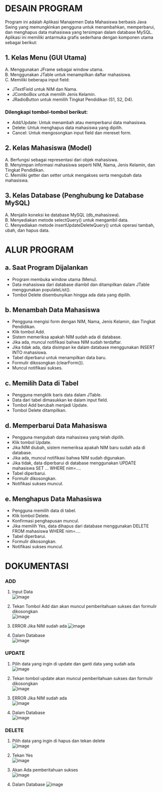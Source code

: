 # DESAIN PROGRAM

Program ini adalah Aplikasi Manajemen Data Mahasiswa berbasis Java Swing yang memungkinkan pengguna untuk menambahkan, memperbarui, dan menghapus data mahasiswa yang tersimpan dalam database MySQL. Aplikasi ini memiliki antarmuka grafis sederhana dengan komponen utama sebagai berikut:


## 1. Kelas Menu (GUI Utama)

A. Menggunakan JFrame sebagai window utama.  
B. Menggunakan JTable untuk menampilkan daftar mahasiswa.  
C. Memiliki beberapa input field:    
- JTextField untuk NIM dan Nama.  
- JComboBox untuk memilih Jenis Kelamin.  
- JRadioButton untuk memilih Tingkat Pendidikan (S1, S2, D4).
   
### Dilengkapi tombol-tombol berikut:  
- Add/Update: Untuk menambah atau memperbarui data mahasiswa.
- Delete: Untuk menghapus data mahasiswa yang dipilih.  
- Cancel: Untuk mengosongkan input field dan mereset form.  
  
## 2. Kelas Mahasiswa (Model)  
A. Berfungsi sebagai representasi dari objek mahasiswa.  
B. Menyimpan informasi mahasiswa seperti NIM, Nama, Jenis Kelamin, dan Tingkat Pendidikan.  
C. Memiliki getter dan setter untuk mengakses serta mengubah data mahasiswa.  
  
## 3. Kelas Database (Penghubung ke Database MySQL)  
A. Menjalin koneksi ke database MySQL (db_mahasiswa).  
B. Menyediakan metode selectQuery() untuk mengambil data.  
C. Menyediakan metode insertUpdateDeleteQuery() untuk operasi tambah, ubah, dan hapus data.  
  
# ALUR PROGRAM  
  
## a. Saat Program Dijalankan  
- Program membuka window utama (Menu).  
- Data mahasiswa dari database diambil dan ditampilkan dalam JTable menggunakan populateList().  
- Tombol Delete disembunyikan hingga ada data yang dipilih.  
  
## b. Menambah Data Mahasiswa
- Pengguna mengisi form dengan NIM, Nama, Jenis Kelamin, dan Tingkat Pendidikan.
- Klik tombol Add.
- Sistem memeriksa apakah NIM sudah ada di database.
- Jika ada, muncul notifikasi bahwa NIM sudah terdaftar.
- Jika tidak ada, data disimpan ke dalam database menggunakan INSERT INTO mahasiswa.
- Tabel diperbarui untuk menampilkan data baru.
- Formulir dikosongkan (clearForm()).
- Muncul notifikasi sukses.

## c. Memilih Data di Tabel
- Pengguna mengklik baris data dalam JTable.
- Data dari tabel dimasukkan ke dalam input field.
- Tombol Add berubah menjadi Update.
- Tombol Delete ditampilkan.

## d. Memperbarui Data Mahasiswa
- Pengguna mengubah data mahasiswa yang telah dipilih.
- Klik tombol Update.
- Jika NIM diubah, sistem memeriksa apakah NIM baru sudah ada di database.
- Jika ada, muncul notifikasi bahwa NIM sudah digunakan.
- Jika tidak, data diperbarui di database menggunakan UPDATE mahasiswa SET ... WHERE nim=....
- Tabel diperbarui.
- Formulir dikosongkan.
- Notifikasi sukses muncul.

## e. Menghapus Data Mahasiswa
- Pengguna memilih data di tabel.
- Klik tombol Delete.
- Konfirmasi penghapusan muncul.
- Jika memilih Yes, data dihapus dari database menggunakan DELETE FROM mahasiswa WHERE nim=....
- Tabel diperbarui.
- Formulir dikosongkan.
- Notifikasi sukses muncul.

# DOKUMENTASI

### ADD

1. Input Data  
   ![image](https://github.com/user-attachments/assets/2abad730-0678-49dc-b906-43226a7233ff)

2. Tekan Tombol Add dan akan muncul pemberitahuan sukses dan formulir dikosongkan  
   ![image](https://github.com/user-attachments/assets/e07cd6a0-b31c-4628-8362-52cdaefbb794)

3. ERROR Jika NIM sudah ada
   ![image](https://github.com/user-attachments/assets/11883aec-1de9-467d-bbb8-4bffcdafb0dc)
     
4. Dalam Database  
   ![image](https://github.com/user-attachments/assets/07931f73-0f25-419e-accc-30f5a06b77ef)


### UPDATE 

1. Pilih data yang ingin di update dan ganti data yang sudah ada  
   ![image](https://github.com/user-attachments/assets/2396eb60-4273-48cf-ba09-ebe45d33409f)

2. Tekan tombol update akan muncul pemberitahuan sukses dan formulir dikosongkan  
   ![image](https://github.com/user-attachments/assets/93e8851d-ebf1-4460-88b4-585a79ba3416)

3. ERROR Jika NIM sudah ada  
   ![image](https://github.com/user-attachments/assets/c5744585-7396-4274-919b-0ed0ff9d9399)

5. Dalam Database  
   ![image](https://github.com/user-attachments/assets/112eebb8-39fc-438b-8a5b-c68874c03b08)

### DELETE

1. Pilih data yang ingin di hapus dan tekan delete  
   ![image](https://github.com/user-attachments/assets/29399ebd-299e-48bc-9525-e2f1939003ad)
 
2. Tekan Yes  
   ![image](https://github.com/user-attachments/assets/d291171d-1b72-4a74-a8f2-9e2f145052f0)

3. Akan Ada pemberitahuan sukses  
   ![image](https://github.com/user-attachments/assets/d469cf35-1fde-4f41-a7fa-947b994d483a)
  
4. Dalam Database
   ![image](https://github.com/user-attachments/assets/040a9807-f1a9-46ab-ae15-4449696e5462)

